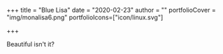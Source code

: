 +++
title = "Blue Lisa"
date = "2020-02-23"
author = ""
portfolioCover = "img/monalisa6.png"
portfolioIcons=["icon/linux.svg"]

+++

Beautiful isn't it?